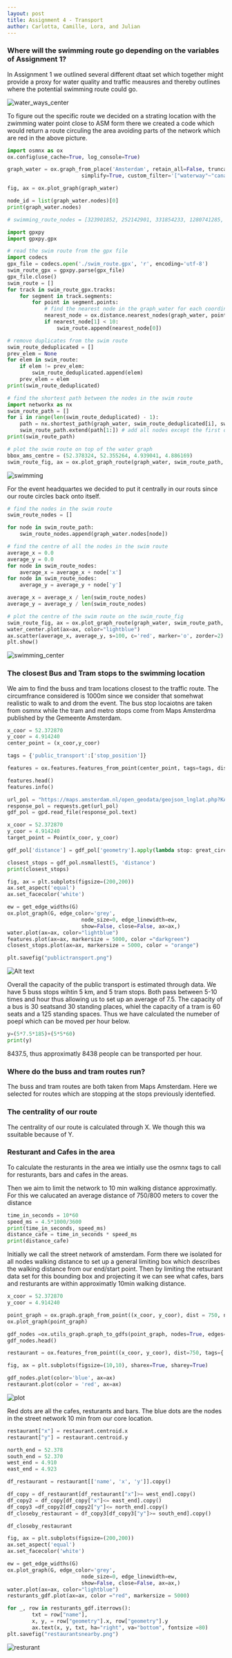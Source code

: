 ```yaml
---
layout: post
title: Assignment 4 - Transport
author: Carlotta, Camille, Lora, and Julian
---
```


### Where will the swimming route go depending on the variables of Assignment 1?
In Assignment 1 we outlined several different dtaat set which together might provide a proxy for water quality and traffic meausres and thereby outlines where the potential swimming route could go.

![water_ways_center](./waterways_center_amsterdam.png)

To figure out the specific route we decided on a strating location with the zwimming water point close to ASM form there we created a code which would return a route circuling the area avoiding parts of the network which are red in the above picture.

```python
import osmnx as ox
ox.config(use_cache=True, log_console=True)

graph_water = ox.graph_from_place('Amsterdam', retain_all=False, truncate_by_edge=False,
                        simplify=True, custom_filter='["waterway"~"canal|river"]')

fig, ax = ox.plot_graph(graph_water)

node_id = list(graph_water.nodes)[0]
print(graph_water.nodes)
```
```python
# swimming_route_nodes = [323901852, 252142901, 331854233, 1280741285, 1146370151, 252111331, 7517098403, 178287382, 323929882, 324817202, 1146370114, 7517097397, 178287378, 323960830, 1146370149, 5924650337, 4446826075, 1146370142, 60740166, 178249906, 60740168, 323968073, 178287355, 178287357, 178287360, 252100239, 252100242, 5828130167, 323974742, 323974741, 323974740, 855298916, 323974739, 855298910, 323974738, 324814425, 324814546, 324814401, 324814399, 3781170134, 1276480053, 324815676, 2853837615, 323926433, 297863497, 323926433, 2853837615, 252116497, 323927212, 323909176, 252116496, 1280741337, 331854233, 252142901]

import gpxpy
import gpxpy.gpx

# read the swim route from the gpx file
import codecs
gpx_file = codecs.open('./swim_route.gpx', 'r', encoding='utf-8')
swim_route_gpx = gpxpy.parse(gpx_file)
gpx_file.close()
swim_route = []
for track in swim_route_gpx.tracks:
    for segment in track.segments:
        for point in segment.points:
            # find the nearest node in the graph_water for each coordinate
            nearest_node = ox.distance.nearest_nodes(graph_water, point.longitude, point.latitude, return_dist=True)
            if nearest_node[1] < 10:
                swim_route.append(nearest_node[0])

# remove duplicates from the swim route
swim_route_deduplicated = []
prev_elem = None
for elem in swim_route:
    if elem != prev_elem:
        swim_route_deduplicated.append(elem)
    prev_elem = elem
print(swim_route_deduplicated)

# find the shortest path between the nodes in the swim route
import networkx as nx
swim_route_path = []
for i in range(len(swim_route_deduplicated) - 1):
    path = nx.shortest_path(graph_water, swim_route_deduplicated[i], swim_route_deduplicated[i+1])
    swim_route_path.extend(path[1:]) # add all nodes except the first one to the path
print(swim_route_path)
```
```python
# plot the swim route on top of the water graph
bbox_ams_centre = (52.378324, 52.355264, 4.939041, 4.886169)
swim_route_fig, ax = ox.plot_graph_route(graph_water, swim_route_path, route_linewidth=2, route_color='red', show=True, orig_dest_size=2, bgcolor='white', node_color="lightblue", edge_color="lightblue", bbox=bbox_ams_centre, close=False)
```
![swimming](./swimming.png)

For the event headquartes we decided to put it centrally in our routs since our route circles back onto itself.

```python
# find the nodes in the swim route
swim_route_nodes = []

for node in swim_route_path:
    swim_route_nodes.append(graph_water.nodes[node])

# find the centre of all the nodes in the swim route
average_x = 0.0
average_y = 0.0
for node in swim_route_nodes:
    average_x = average_x + node['x']
for node in swim_route_nodes:
    average_y = average_y + node['y']

average_x = average_x / len(swim_route_nodes)
average_y = average_y / len(swim_route_nodes)

# plot the centre of the swim route on the swim_route_fig
swim_route_fig, ax = ox.plot_graph_route(graph_water, swim_route_path, route_linewidth=2, route_color='red', show=False, orig_dest_size=2, bgcolor='white', node_color="lightblue", edge_color="lightblue", bbox=bbox_ams_centre, close=False)
water_center.plot(ax=ax, color="lightblue")
ax.scatter(average_x, average_y, s=100, c='red', marker='o', zorder=2)
plt.show()
```
![swimming_center](./swimmingcenter.png)


### The closest Bus and Tram stops to the swimming location
We aim to find the buss and tram locations closest to the traffic route. The circumfrance considered is 1000m since we consider that somehwat realistic to walk to and drom the event. The bus stop locaiotns are taken from osmnx while the tram and metro stops come from Maps Amsterdma published by the Gemeente Amsterdam.

```python
x_coor = 52.372870
y_coor = 4.914240
center_point = (x_coor,y_coor)

tags = {'public_transport':['stop_position']}

features = ox.features.features_from_point(center_point, tags=tags, dist=300)

features.head()
features.info()

url_pol = "https://maps.amsterdam.nl/open_geodata/geojson_lnglat.php?KAARTLAAG=TRAMMETRO_PUNTEN_2022&THEMA=trammetro"
response_pol = requests.get(url_pol)
gdf_pol = gpd.read_file(response_pol.text)

x_coor = 52.372870
y_coor = 4.914240
target_point = Point(x_coor, y_coor)

gdf_pol['distance'] = gdf_pol['geometry'].apply(lambda stop: great_circle((x_coor, y_coor), (stop.y, stop.x)).meters)

closest_stops = gdf_pol.nsmallest(5, 'distance')
print(closest_stops)
```
```Python
fig, ax = plt.subplots(figsize=(200,200))
ax.set_aspect('equal')
ax.set_facecolor('white')

ew = get_edge_widths(G)
ox.plot_graph(G, edge_color='grey',
                        node_size=0, edge_linewidth=ew,
                        show=False, close=False, ax=ax,)
water.plot(ax=ax, color="lightblue")
features.plot(ax=ax, markersize = 5000, color ="darkgreen")
closest_stops.plot(ax=ax, markersize = 5000, color = "orange")

plt.savefig("publictransport.png")
```
![Alt text](public1.png)

Overall the capacity of the public transport is estimated through data. We have 5 buss stops wihtin 5 km, and 5 tram stops. Both pass between 5-10 times and hour thus allowing us to set up an average of 7.5. The capacity of a bus is 30 seatsand 30 standing places, whiel the capacity of a tram is 60 seats and a 125 standing spaces. Thus we have calculated the numeber of poepl which can be moved per hour below.

```Python
y=(5*7.5*185)+(5*5*60)
print(y)
```
8437.5, thus approximatly 8438 people can be transported per hour.

### Where do the buss and tram routes run?
The buss and tram routes are both taken from Maps Amsterdam. Here we selected for routes which are stopping at the stops previously identefied.

### The centrality of our route
The centrality of our route is calculated through X. We though this wa ssuitable because of Y.

### Resturant and Cafes in the area
To calculate the resturants in the area we intially use the osmnx tags to call for resturants, bars and cafes in the areas.

Then we aim to limit the network to 10 min walking distance approximatly. For this we calucated an average distance of 750/800 meters to cover the distance

```Python
time_in_seconds = 10*60
speed_ms = 4.5*1000/3600
print(time_in_seconds, speed_ms)
distance_cafe = time_in_seconds * speed_ms
print(distance_cafe)
```
Initially we call the street network of amsterdam. Form there we isolated for all nodes walking distance to set up a general limiting box which describes the walking distance from our end/start point. Then by limiting the retsurant data set for this bounding box and projecting it we can see what cafes, bars and resturants are within approximatly 10min walking distance.

```Python
x_coor = 52.372870
y_coor = 4.914240

point_graph = ox.graph.graph_from_point((x_coor, y_coor), dist = 750, network_type='all', dist_type = "network")
ox.plot_graph(point_graph)

gdf_nodes =ox.utils_graph.graph_to_gdfs(point_graph, nodes=True, edges=False, node_geometry=True, fill_edge_geometry=True)
gdf_nodes.head()

restaurant = ox.features_from_point((x_coor, y_coor), dist=750, tags={'amenity':['restaurant','pub', 'bar']})

fig, ax = plt.subplots(figsize=(10,10), sharex=True, sharey=True)

gdf_nodes.plot(color='blue', ax=ax)
restaurant.plot(color = 'red', ax=ax)
```
![plot](./plot.png)

Red dots are all the cafes, resturants and bars. The blue dots are the nodes in the street network 10 min from our core location.

```Python
restaurant["x"] = restaurant.centroid.x
restaurant["y"] = restaurant.centroid.y

north_end = 52.378
south_end = 52.370
west_end = 4.910
east_end = 4.923

df_restaurant = restaurant[['name', 'x', 'y']].copy()

df_copy = df_restaurant[df_restaurant["x"]>= west_end].copy()
df_copy2 = df_copy[df_copy["x"]<= east_end].copy()
df_copy3 =df_copy2[df_copy2["y"]<= north_end].copy()
df_closeby_restaurant = df_copy3[df_copy3["y"]>= south_end].copy()

df_closeby_restaurant

fig, ax = plt.subplots(figsize=(200,200))
ax.set_aspect('equal')
ax.set_facecolor('white')

ew = get_edge_widths(G)
ox.plot_graph(G, edge_color='grey',
                        node_size=0, edge_linewidth=ew,
                        show=False, close=False, ax=ax,)
water.plot(ax=ax, color="lightblue")
resturants_gdf.plot(ax=ax, color ="red", markersize = 5000)

for _, row in resturants_gdf.iterrows():
        txt = row["name"],
        x, y, = row["geometry"].x, row["geometry"].y
        ax.text(x, y, txt, ha="right", va="bottom", fontsize =80)
plt.savefig("restaurantsnearby.png")
```
![resturant](restaurantsnearby.png)
